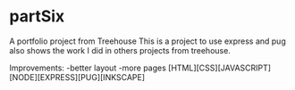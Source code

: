 # partSix
A portfolio project from Treehouse
This is a project to use express and pug also shows the work I did in others projects from treehouse.

Improvements:
-better layout
-more pages
[HTML][CSS][JAVASCRIPT][NODE][EXPRESS][PUG][INKSCAPE]
